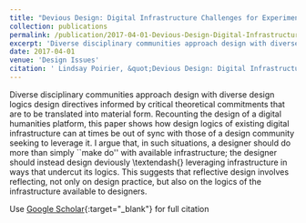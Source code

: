 ```yaml
---
title: "Devious Design: Digital Infrastructure Challenges for Experimental Ethnography"
collection: publications
permalink: /publication/2017-04-01-Devious-Design-Digital-Infrastructure-Challenges-for-Experimental-Ethnography
excerpt: 'Diverse disciplinary communities approach design with diverse design logics design directives informed by critical theoretical commitments that are to be translated into material form. Recounting the design of a digital humanities platform, this paper shows how design logics of existing digital infrastructure can at times be out of sync with those of a design community seeking to leverage it. I argue that, in such situations, a designer should do more than simply ``make do&apos;&apos; with available infrastructure; the designer should instead design deviously \textendash{} leveraging infrastructure in ways that undercut its logics. This suggests that reflective design involves reflecting, not only on design practice, but also on the logics of the infrastructure available to designers.'
date: 2017-04-01
venue: 'Design Issues'
citation: ' Lindsay Poirier, &quot;Devious Design: Digital Infrastructure Challenges for Experimental Ethnography.&quot; Design Issues, 2017.'
---
```

Diverse disciplinary communities approach design with diverse design logics design directives informed by critical theoretical commitments that are to be translated into material form. Recounting the design of a digital humanities platform, this paper shows how design logics of existing digital infrastructure can at times be out of sync with those of a design community seeking to leverage it. I argue that, in such situations, a designer should do more than simply ``make do&apos;&apos; with available infrastructure; the designer should instead design deviously \textendash{} leveraging infrastructure in ways that undercut its logics. This suggests that reflective design involves reflecting, not only on design practice, but also on the logics of the infrastructure available to designers.

Use [Google Scholar](https://scholar.google.com/scholar?q=Devious+Design:+Digital+Infrastructure+Challenges+for+Experimental+Ethnography){:target="_blank"} for full citation
